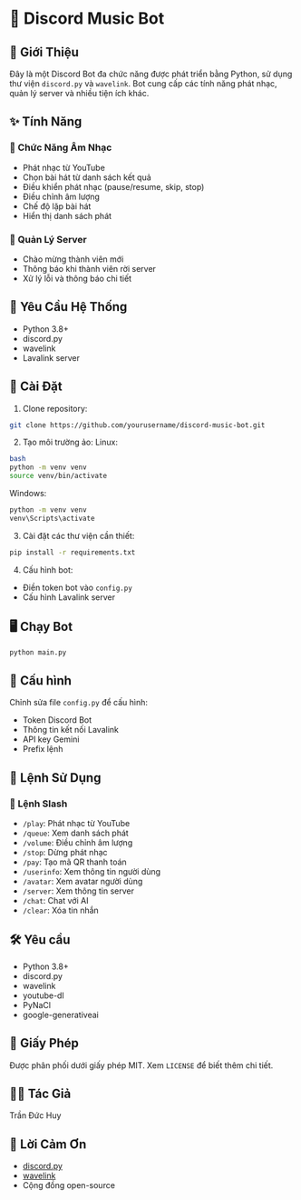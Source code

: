 # 🤖 Discord Music Bot

## 🌟 Giới Thiệu

Đây là một Discord Bot đa chức năng được phát triển bằng Python, sử dụng thư viện `discord.py` và `wavelink`. Bot cung cấp các tính năng phát nhạc, quản lý server và nhiều tiện ích khác.

## ✨ Tính Năng

### 🎵 Chức Năng Âm Nhạc

-   Phát nhạc từ YouTube
-   Chọn bài hát từ danh sách kết quả
-   Điều khiển phát nhạc (pause/resume, skip, stop)
-   Điều chỉnh âm lượng
-   Chế độ lặp bài hát
-   Hiển thị danh sách phát

### 👥 Quản Lý Server

-   Chào mừng thành viên mới
-   Thông báo khi thành viên rời server
-   Xử lý lỗi và thông báo chi tiết

## 🚀 Yêu Cầu Hệ Thống

-   Python 3.8+
-   discord.py
-   wavelink
-   Lavalink server

## 🔧 Cài Đặt

1. Clone repository:

```bash
git clone https://github.com/yourusername/discord-music-bot.git
```

2. Tạo môi trường ảo:
   Linux:

```bash
bash
python -m venv venv
source venv/bin/activate
```

Windows:

```bash
python -m venv venv
venv\Scripts\activate
```

3. Cài đặt các thư viện cần thiết:

```bash
pip install -r requirements.txt
```

4. Cấu hình bot:

-   Điền token bot vào `config.py`
-   Cấu hình Lavalink server

## 🖥️ Chạy Bot

```bash
python main.py
```

## 📝 Cấu hình

Chỉnh sửa file `config.py` để cấu hình:

-   Token Discord Bot
-   Thông tin kết nối Lavalink
-   API key Gemini
-   Prefix lệnh

## 📝 Lệnh Sử Dụng

### 📝 Lệnh Slash

-   `/play`: Phát nhạc từ YouTube
-   `/queue`: Xem danh sách phát
-   `/volume`: Điều chỉnh âm lượng
-   `/stop`: Dừng phát nhạc
-   `/pay`: Tạo mã QR thanh toán
-   `/userinfo`: Xem thông tin người dùng
-   `/avatar`: Xem avatar người dùng
-   `/server`: Xem thông tin server
-   `/chat`: Chat với AI
-   `/clear`: Xóa tin nhắn

## 🛠️ Yêu cầu

-   Python 3.8+
-   discord.py
-   wavelink
-   youtube-dl
-   PyNaCl
-   google-generativeai

## 📄 Giấy Phép

Được phân phối dưới giấy phép MIT. Xem `LICENSE` để biết thêm chi tiết.

## 👨‍💻 Tác Giả

Trần Đức Huy

## 🙏 Lời Cảm Ơn

-   [discord.py](https://discordpy.readthedocs.io/)
-   [wavelink](https://wavelink.dev/)
-   Cộng đồng open-source
